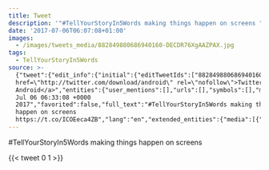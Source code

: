 ```yaml
---
title: Tweet
description: '"#TellYourStoryIn5Words making things happen on screens "'
date: '2017-07-06T06:07:08+01:00'
images:
  - /images/tweets_media/882849880686940160-DECDR76XgAAZPAX.jpg
tags:
  - TellYourStoryIn5Words
source: >-
  {"tweet":{"edit_info":{"initial":{"editTweetIds":["882849880686940160"],"editableUntil":"2017-07-06T07:33:08.770Z","editsRemaining":"5","isEditEligible":true}},"retweeted":false,"source":"<a
  href=\"http://twitter.com/download/android\" rel=\"nofollow\">Twitter for
  Android</a>","entities":{"user_mentions":[],"urls":[],"symbols":[],"media":[{"expanded_url":"https://twitter.com/toychicken/status/882849880686940160/photo/1","indices":["55","78"],"url":"https://t.co/ICOEeca4ZB","media_url":"http://pbs.twimg.com/tweet_video_thumb/DECDR76XgAAZPAX.jpg","id_str":"882849871128133632","id":"882849871128133632","media_url_https":"https://pbs.twimg.com/tweet_video_thumb/DECDR76XgAAZPAX.jpg","sizes":{"medium":{"w":"720","h":"498","resize":"fit"},"small":{"w":"680","h":"470","resize":"fit"},"large":{"w":"720","h":"498","resize":"fit"},"thumb":{"w":"150","h":"150","resize":"crop"}},"type":"photo","display_url":"pic.twitter.com/ICOEeca4ZB"}],"hashtags":[{"text":"TellYourStoryIn5Words","indices":["0","22"]}]},"display_text_range":["0","78"],"favorite_count":"0","id_str":"882849880686940160","truncated":false,"retweet_count":"1","id":"882849880686940160","possibly_sensitive":false,"created_at":"Thu
  Jul 06 06:33:08 +0000
  2017","favorited":false,"full_text":"#TellYourStoryIn5Words making things
  happen on screens
  https://t.co/ICOEeca4ZB","lang":"en","extended_entities":{"media":[{"expanded_url":"https://twitter.com/toychicken/status/882849880686940160/photo/1","indices":["55","78"],"url":"https://t.co/ICOEeca4ZB","media_url":"http://pbs.twimg.com/tweet_video_thumb/DECDR76XgAAZPAX.jpg","id_str":"882849871128133632","video_info":{"aspect_ratio":["120","83"],"variants":[{"bitrate":"0","content_type":"video/mp4","url":"https://video.twimg.com/tweet_video/DECDR76XgAAZPAX.mp4"}]},"id":"882849871128133632","media_url_https":"https://pbs.twimg.com/tweet_video_thumb/DECDR76XgAAZPAX.jpg","sizes":{"medium":{"w":"720","h":"498","resize":"fit"},"small":{"w":"680","h":"470","resize":"fit"},"large":{"w":"720","h":"498","resize":"fit"},"thumb":{"w":"150","h":"150","resize":"crop"}},"type":"animated_gif","display_url":"pic.twitter.com/ICOEeca4ZB"}]}}}
---
```

#TellYourStoryIn5Words making things happen on screens 
    
{{< tweet 0 1 >}}
    
